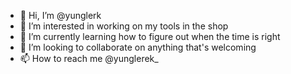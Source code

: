 - 👋 Hi, I’m @yunglerk
- 👀 I’m interested in working on my tools in the shop
- 🌱 I’m currently learning how to figure out when the time is right
- 💞️ I’m looking to collaborate on anything that's welcoming
- 📫 How to reach me @yunglerek_

<!---
yunglerk/yunglerk is a ✨ special ✨ repository because its `README.md` (this file) appears on your GitHub profile.
You can click the Preview link to take a look at your changes.
--->
